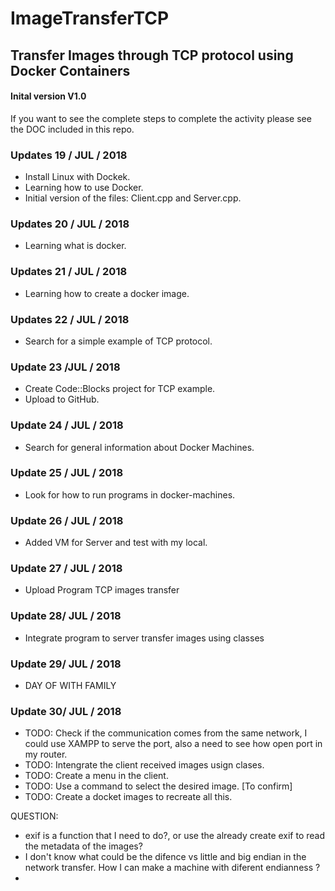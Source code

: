 # ImageTransferTCP
## Transfer Images through TCP protocol using Docker Containers

#### Inital version V1.0

If you want to see the complete steps to complete the activity 
please see the DOC included in this repo.

### Updates 19 / JUL / 2018
- Install Linux with Dockek.
- Learning how to use Docker.
- Initial version of the files: Client.cpp and Server.cpp.

### Updates 20 / JUL / 2018
- Learning what is docker.

### Updates 21 / JUL / 2018
- Learning how to create a docker image.

### Updates 22 / JUL / 2018
- Search for a simple example of TCP protocol.

### Update 23 /JUL / 2018
- Create Code::Blocks project for TCP example.
- Upload to GitHub.

### Update 24 / JUL / 2018
- Search for general information about Docker Machines.

### Update 25 / JUL / 2018
- Look for how to run programs in docker-machines.

### Update 26 / JUL / 2018
- Added VM for Server and test with my local.

### Update 27 / JUL / 2018
- Upload Program TCP images transfer

### Update 28/ JUL / 2018
- Integrate program to server transfer images using classes

### Update 29/ JUL / 2018
- DAY OF WITH FAMILY

### Update 30/ JUL / 2018
- TODO: Check if the communication comes from the same network,
	I could use XAMPP to serve the port, also a need to see how open port in my router.
- TODO: Intengrate the client received images usign clases.
- TODO: Create a menu in the client.
- TODO: Use a command to select the desired image. [To confirm]
- TODO: Create a docket images to recreate all this.

QUESTION:
- exif is a function that I need to do?, or use the already create exif to read the metadata of the images?
- I don't know what could be the difence vs little and big endian in the network transfer. How I can make a machine with diferent endianness ?
- 
